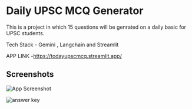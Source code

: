 
# Daily UPSC MCQ Generator

This is a project in which 15 questions will be genrated on a daily basic for UPSC students.

Tech Stack - Gemini , Langchain and Streamlit

APP LINK -https://todayupscmcq.streamlit.app/

## Screenshots

![App Screenshot](https://saibaba9758140479.blob.core.windows.net/testimages/test.PNG)

![answer key](https://saibaba9758140479.blob.core.windows.net/testimages/ans.PNG)